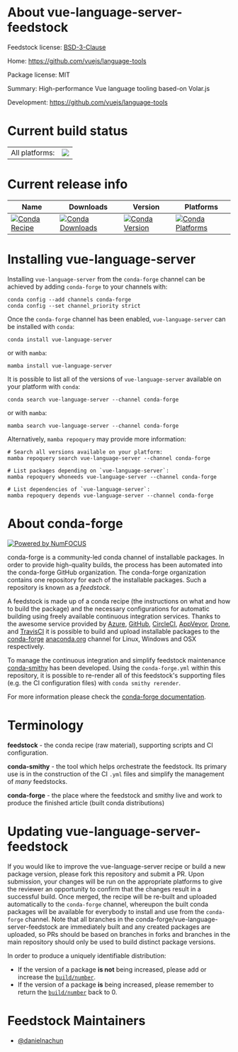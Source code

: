 About vue-language-server-feedstock
===================================

Feedstock license: [BSD-3-Clause](https://github.com/conda-forge/vue-language-server-feedstock/blob/main/LICENSE.txt)

Home: https://github.com/vuejs/language-tools

Package license: MIT

Summary: High-performance Vue language tooling based-on Volar.js

Development: https://github.com/vuejs/language-tools

Current build status
====================


<table><tr><td>All platforms:</td>
    <td>
      <a href="https://dev.azure.com/conda-forge/feedstock-builds/_build/latest?definitionId=24400&branchName=main">
        <img src="https://dev.azure.com/conda-forge/feedstock-builds/_apis/build/status/vue-language-server-feedstock?branchName=main">
      </a>
    </td>
  </tr>
</table>

Current release info
====================

| Name | Downloads | Version | Platforms |
| --- | --- | --- | --- |
| [![Conda Recipe](https://img.shields.io/badge/recipe-vue--language--server-green.svg)](https://anaconda.org/conda-forge/vue-language-server) | [![Conda Downloads](https://img.shields.io/conda/dn/conda-forge/vue-language-server.svg)](https://anaconda.org/conda-forge/vue-language-server) | [![Conda Version](https://img.shields.io/conda/vn/conda-forge/vue-language-server.svg)](https://anaconda.org/conda-forge/vue-language-server) | [![Conda Platforms](https://img.shields.io/conda/pn/conda-forge/vue-language-server.svg)](https://anaconda.org/conda-forge/vue-language-server) |

Installing vue-language-server
==============================

Installing `vue-language-server` from the `conda-forge` channel can be achieved by adding `conda-forge` to your channels with:

```
conda config --add channels conda-forge
conda config --set channel_priority strict
```

Once the `conda-forge` channel has been enabled, `vue-language-server` can be installed with `conda`:

```
conda install vue-language-server
```

or with `mamba`:

```
mamba install vue-language-server
```

It is possible to list all of the versions of `vue-language-server` available on your platform with `conda`:

```
conda search vue-language-server --channel conda-forge
```

or with `mamba`:

```
mamba search vue-language-server --channel conda-forge
```

Alternatively, `mamba repoquery` may provide more information:

```
# Search all versions available on your platform:
mamba repoquery search vue-language-server --channel conda-forge

# List packages depending on `vue-language-server`:
mamba repoquery whoneeds vue-language-server --channel conda-forge

# List dependencies of `vue-language-server`:
mamba repoquery depends vue-language-server --channel conda-forge
```


About conda-forge
=================

[![Powered by
NumFOCUS](https://img.shields.io/badge/powered%20by-NumFOCUS-orange.svg?style=flat&colorA=E1523D&colorB=007D8A)](https://numfocus.org)

conda-forge is a community-led conda channel of installable packages.
In order to provide high-quality builds, the process has been automated into the
conda-forge GitHub organization. The conda-forge organization contains one repository
for each of the installable packages. Such a repository is known as a *feedstock*.

A feedstock is made up of a conda recipe (the instructions on what and how to build
the package) and the necessary configurations for automatic building using freely
available continuous integration services. Thanks to the awesome service provided by
[Azure](https://azure.microsoft.com/en-us/services/devops/), [GitHub](https://github.com/),
[CircleCI](https://circleci.com/), [AppVeyor](https://www.appveyor.com/),
[Drone](https://cloud.drone.io/welcome), and [TravisCI](https://travis-ci.com/)
it is possible to build and upload installable packages to the
[conda-forge](https://anaconda.org/conda-forge) [anaconda.org](https://anaconda.org/)
channel for Linux, Windows and OSX respectively.

To manage the continuous integration and simplify feedstock maintenance
[conda-smithy](https://github.com/conda-forge/conda-smithy) has been developed.
Using the ``conda-forge.yml`` within this repository, it is possible to re-render all of
this feedstock's supporting files (e.g. the CI configuration files) with ``conda smithy rerender``.

For more information please check the [conda-forge documentation](https://conda-forge.org/docs/).

Terminology
===========

**feedstock** - the conda recipe (raw material), supporting scripts and CI configuration.

**conda-smithy** - the tool which helps orchestrate the feedstock.
                   Its primary use is in the construction of the CI ``.yml`` files
                   and simplify the management of *many* feedstocks.

**conda-forge** - the place where the feedstock and smithy live and work to
                  produce the finished article (built conda distributions)


Updating vue-language-server-feedstock
======================================

If you would like to improve the vue-language-server recipe or build a new
package version, please fork this repository and submit a PR. Upon submission,
your changes will be run on the appropriate platforms to give the reviewer an
opportunity to confirm that the changes result in a successful build. Once
merged, the recipe will be re-built and uploaded automatically to the
`conda-forge` channel, whereupon the built conda packages will be available for
everybody to install and use from the `conda-forge` channel.
Note that all branches in the conda-forge/vue-language-server-feedstock are
immediately built and any created packages are uploaded, so PRs should be based
on branches in forks and branches in the main repository should only be used to
build distinct package versions.

In order to produce a uniquely identifiable distribution:
 * If the version of a package **is not** being increased, please add or increase
   the [``build/number``](https://docs.conda.io/projects/conda-build/en/latest/resources/define-metadata.html#build-number-and-string).
 * If the version of a package **is** being increased, please remember to return
   the [``build/number``](https://docs.conda.io/projects/conda-build/en/latest/resources/define-metadata.html#build-number-and-string)
   back to 0.

Feedstock Maintainers
=====================

* [@danielnachun](https://github.com/danielnachun/)

